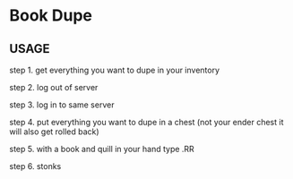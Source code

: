# Book Dupe

## USAGE

step 1. get everything you want to dupe in your inventory

step 2. log out of server

step 3. log in to same server

step 4. put everything you want to dupe in a chest (not your ender chest it will also get rolled back)

step 5. with a book and quill in your hand type .RR

step 6. stonks
